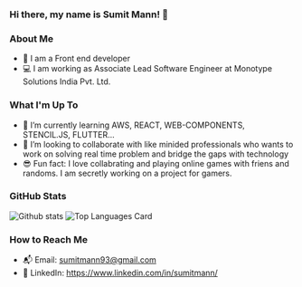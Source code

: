<!--
**sumitmann/sumitmann** is a ✨ _special_ ✨ repository because its `README.md` (this file) appears on your GitHub profile.
-->

### Hi there, my name is Sumit Mann! 👋

### About Me 
- 👨 I am a Front end developer
- 💻 I am working as Associate Lead Software Engineer at Monotype Solutions India Pvt. Ltd.

### What I'm Up To 
- 🌱 I’m currently learning AWS, REACT, WEB-COMPONENTS, STENCIL.JS, FLUTTER...
- 🔭 I’m looking to collaborate with like minided professionals who wants to work on solving real time problem and bridge the gaps with technology 
- 😎 Fun fact: I love collabrating and playing online games with friens and randoms. I am secretly working on a project for gamers.

### GitHub Stats 
![Github stats](https://github-readme-stats.vercel.app/api?username=sumitmann&show_icons=true&count_private=true&layout=compact&bg_color=45,23a6d5,23d5ab&title_color=fff&text_color=fff&icon_color=fff)
![Top Languages Card](https://github-readme-stats.vercel.app/api/top-langs/?username=sumitmann&layout=compact&theme=mediumcontrast)

### How to Reach Me
- 📬 Email: sumitmann93@gmail.com
- 👤 LinkedIn: https://www.linkedin.com/in/sumitmann/

